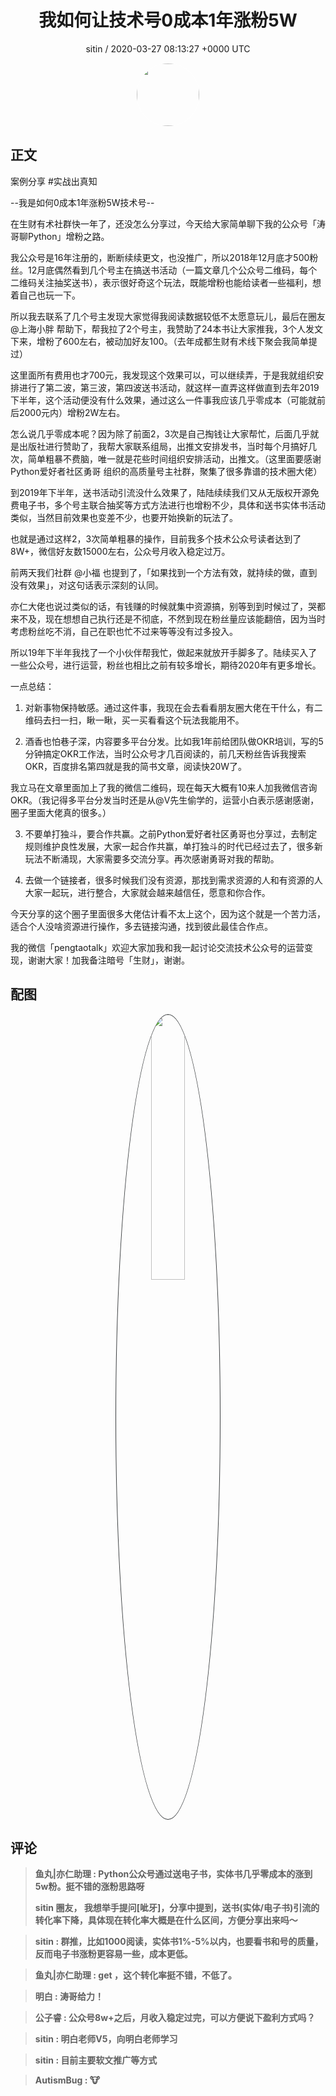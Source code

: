 <h1 align="center">我如何让技术号0成本1年涨粉5W</h1>
<p align="center">
    <a>sitin / 2020-03-27 08:13:27 &#43;0000 UTC</a>
</p>

<div align="center">
    <img src="https://images.zsxq.com/Fjbt7S8zivSCm64YDTZ469ztT9Sg?e=1590940799&amp;token=kIxbL07-8jAj8w1n4s9zv64FuZZNEATmlU_Vm6zD:_mOaet5MiZAUa-wGbS8c2St1x8Q=" width="100" height="100" style="border:1px solid;border-radius:50%; color:#ffffff"/>
</div>

## 正文

<div>
案例分享  #实战出真知 

--我是如何0成本1年涨粉5W技术号--

在生财有术社群快一年了，还没怎么分享过，今天给大家简单聊下我的公众号「涛哥聊Python」增粉之路。

我公众号是16年注册的，断断续续更文，也没推广，所以2018年12月底才500粉丝。12月底偶然看到几个号主在搞送书活动（一篇文章几个公众号二维码，每个二维码关注抽奖送书），表示很好奇这个玩法，既能增粉也能给读者一些福利，想着自己也玩一下。

所以我去联系了几个号主发现大家觉得我阅读数据较低不太愿意玩儿，最后在圈友@上海小胖 帮助下，帮我拉了2个号主，我赞助了24本书让大家推我，3个人发文下来，增粉了600左右，被动加好友100。（去年成都生财有术线下聚会我简单提过）

这里面所有费用也才700元，我发现这个效果可以，可以继续弄，于是我就组织安排进行了第二波，第三波，第四波送书活动，就这样一直弄这样做直到去年2019下半年，这个活动便没有什么效果，通过这么一件事我应该几乎零成本（可能就前后2000元内）增粉2W左右。

怎么说几乎零成本呢？因为除了前面2，3次是自己掏钱让大家帮忙，后面几乎就是出版社进行赞助了，我帮大家联系组局，出推文安排发书，当时每个月搞好几次，简单粗暴不费脑，唯一就是花些时间组织安排活动，出推文。（这里面要感谢Python爱好者社区勇哥 组织的高质量号主社群，聚集了很多靠谱的技术圈大佬）

到2019年下半年，送书活动引流没什么效果了，陆陆续续我们又从无版权开源免费电子书，多个号主联合抽奖等方式方法进行也增粉不少，具体和送书实体书活动类似，当然目前效果也变差不少，也要开始换新的玩法了。

也就是通过这样2，3次简单粗暴的操作，目前我多个技术公众号读者达到了8W&#43;，微信好友数15000左右，公众号月收入稳定过万。

前两天我们社群 @小福 也提到了，「如果找到一个方法有效，就持续的做，直到没有效果」，对这句话表示深刻的认同。

亦仁大佬也说过类似的话，有钱赚的时候就集中资源搞，别等到到时候过了，哭都来不及，现在想想自己执行还是不彻底，不然到现在粉丝量应该能翻倍，因为当时考虑粉丝吃不消，自己在职也忙不过来等等没有过多投入。

所以19年下半年我找了一个小伙伴帮我忙，做起来就放开手脚多了。陆续买入了一些公众号，进行运营，粉丝也相比之前有较多增长，期待2020年有更多增长。


一点总结：

1. 对新事物保持敏感。通过这件事，我现在会去看看朋友圈大佬在干什么，有二维码去扫一扫，瞅一瞅，买一买看看这个玩法我能用不。
 
2. 酒香也怕巷子深，内容要多平台分发。比如我1年前给团队做OKR培训，写的5分钟搞定OKR工作法，当时公众号才几百阅读的，前几天粉丝告诉我搜索OKR，百度排名第四就是我的简书文章，阅读快20W了。

我立马在文章里面加上了我的微信二维码，现在每天大概有10来人加我微信咨询OKR。（我记得多平台分发当时还是从@V先生偷学的，运营小白表示感谢感谢，圈子里面大佬真的很多。）

3. 不要单打独斗，要合作共赢。之前Python爱好者社区勇哥也分享过，去制定规则维护良性发展，大家一起合作共赢，单打独斗的时代已经过去了，很多新玩法不断涌现，大家需要多交流分享。再次感谢勇哥对我的帮助。

4. 去做一个链接者，很多时候我们没有资源，那找到需求资源的人和有资源的人大家一起玩，进行整合，大家就会越来越信任，愿意和你合作。


今天分享的这个圈子里面很多大佬估计看不太上这个，因为这个就是一个苦力活，适合个人没啥资源进行操作，多去链接沟通，找到彼此最佳合作点。

我的微信「pengtaotalk」欢迎大家加我和我一起讨论交流技术公众号的运营变现，谢谢大家！加我备注暗号「生财」，谢谢。
</div>

## 配图
<div class="image" align="center">

<img src="https://images.zsxq.com/FmuPPfi_LuOxs7lT28hNQRv-_wJF?imageMogr2/auto-orient/thumbnail/800x/format/jpg/blur/1x0/quality/75&amp;e=1590940799&amp;token=kIxbL07-8jAj8w1n4s9zv64FuZZNEATmlU_Vm6zD:5QA7eFTQs2s3x8oCqNbM_WeCcPg=" width="33%" height="33%" style="border:1px solid;border-radius:50%; color:#3c3f41"/>

</div>

## 评论

<div align="left">
<div>

<blockquote >
<span> <strong>鱼丸|亦仁助理 : Python公众号通过送电子书，实体书几乎零成本的涨到 5w粉。挺不错的涨粉思路呀

sitin 圈友， 我想举手提问[呲牙]，分享中提到，送书(实体/电子书)引流的转化率下降，具体现在转化率大概是在什么区间，方便分享出来吗～ </strong></span>
</blockquote>

<blockquote >
<span> <strong>sitin : 群推，比如1000阅读，实体书1%-5%以内，也要看书和号的质量，反而电子书涨粉更容易一些，成本更低。 </strong></span>
</blockquote>

<blockquote >
<span> <strong>鱼丸|亦仁助理 : get ，这个转化率挺不错，不低了。 </strong></span>
</blockquote>

<blockquote >
<span> <strong>明白 : 涛哥给力！ </strong></span>
</blockquote>

<blockquote >
<span> <strong>公子睿 : 公众号8w&#43;之后，月收入稳定过完，可以方便说下盈利方式吗？ </strong></span>
</blockquote>

<blockquote >
<span> <strong>sitin : 明白老师V5，向明白老师学习 </strong></span>
</blockquote>

<blockquote >
<span> <strong>sitin : 目前主要软文推广等方式 </strong></span>
</blockquote>

<blockquote >
<span> <strong>AutismBug : 🐮 </strong></span>
</blockquote>

</div>
</div>